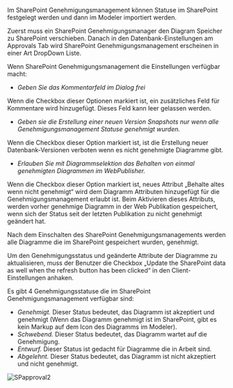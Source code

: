 Im SharePoint Genehmigungsmanagement können Statuse im SharePoint festgelegt werden und dann im Modeler importiert werden. 

Zuerst muss ein SharePoint Genehmigungsmanager den Diagram Speicher zu SharePoint verschieben. Danach in den Datenbank-Einstellungen am Approvals Tab wird SharePoint Genehmigungsmanagement erscheinen in einer Art DropDown Liste. 

Wenn SharePoint Genehmigungsmanagement die Einstellungen verfügbar macht:
- *Geben Sie das Kommentarfeld im Dialog frei*

Wenn die Checkbox dieser Optionen markiert ist, ein zusätzliches Feld für Kommentare wird hinzugefügt. Dieses Feld kann leer gelassen werden.
-	*Geben sie die Erstellung einer neuen Version Snapshots nur wenn alle Genehmigungsmanagement Statuse genehmigt wurden.*

Wenn die Checkbox dieser Option markiert ist, ist die Erstellung neuer Datenbank-Versionen verboten wenn es nicht genehmigte Diagramme gibt.
- *Erlauben Sie mit Diagrammselektion das Behalten von einmal genehmigten Diagrammen im WebPublisher.*

Wenn die Checkbox dieser Option markiert ist, neues Attribut „Behalte altes wenn nicht genehmigt“  wird dem Diagramm Attributen hinzugefügt für die Genehmigungsmanagement erlaubt ist. Beim Aktivieren dieses Attributs, werden vorher genehmige Diagramm in der Web Publikation gespeichert, wenn sich der Status seit der letzten Publikation zu nicht genehmigt geändert hat. 



Nach dem Einschalten des SharePoint Genehmigungsmanagements werden alle Diagramme die im SharePoint gespeichert wurden, genehmigt.

<div class="info">
Um den Genehmigungsstatus und geänderte Attribute der Diagramme zu aktualisieren, muss der Benutzer die Checkbox „Update the SharePoint data as well when the refresh button has been clicked“ in den Client-Einstellungen anhaken. 
</div>

Es  gibt 4 Genehmigungsstatuse die im SharePoint Genehmigungsmanagement verfügbar sind:

-  *Genehmigt.* Dieser Status bedeutet, das Diagramm ist akzeptiert und genehmigt (Wenn das Diagramm genehmigt ist im SharePoint, gibt es kein Markup auf dem Icon des Diagramms im Modeler).
-  *Schwebend.* Dieser Status bedeutet, das Diagramm wartet auf die Genehmigung. 
-  *Entwurf.* Dieser Status ist gedacht für Diagramme die in Arbeit sind. 
-  *Abgelehnt.* Dieser Status bedeutet, das Diagramm ist nicht akzeptiert und nicht genehmigt.

![SPapproval2](//images.ctfassets.net/6mz8d8cle1nl/7nLtboNYZMRQ4Udo7AI6HU/6313efbc5f3d9ec2afbce7de282956b3/SPapproval2.png)